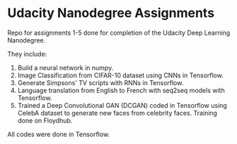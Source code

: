 # Udacity Nanodegree Assignments

Repo for assignments 1-5 done for completion of the Udacity Deep Learning Nanodegree.

They include:

1) Build a neural network in numpy.
2) Image Classification from CIFAR-10 dataset using CNNs in Tensorflow.
3) Generate Simpsons' TV scripts with RNNs in Tensorflow.
4) Language translation from English to French with seq2seq models with Tensorflow.
5) Trained a Deep Convolutional GAN (DCGAN) coded in Tensorflow using CelebA dataset to generate new faces from celebrity faces. Training done on Floydhub.

All codes were done in Tensorflow.
